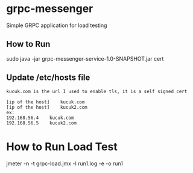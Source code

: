 # grpc-messenger

Simple GRPC application for load testing

## How to Run

sudo java -jar grpc-messenger-service-1.0-SNAPSHOT.jar cert

## Update /etc/hosts file

```
kucuk.com is the url I used to enable tls, it is a self signed cert

[ip of the host]	kucuk.com
[ip of the host]	kucuk2.com
ex:
192.168.56.4	kucuk.com
192.168.56.5	kucuk2.com

```

# How to Run Load Test

jmeter -n -t grpc-load.jmx -l run1.log -e -o run1


